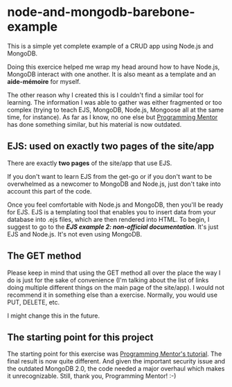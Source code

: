 # node-and-mongodb-barebone-example

This is a simple yet complete example of a CRUD app using Node.js and MongoDB.

Doing this exercice helped me wrap my head around how to have Node.js, MongoDB interact with one another. It is also meant as a template and an **aide-mémoire** for myself.

The other reason why I created this is I couldn't find a similar tool for learning. The information I was able to gather was either fragmented or too complex (trying to teach EJS, MongoDB, Node.js, Mongoose all at the same time, for instance). As far as I know, no one else but [Programming Mentor](http://programmingmentor.com/post/save-form-nodejs-mongodb/) has done something similar, but his material is now outdated.

## EJS: used on exactly two pages of the site/app

There are exactly **two pages** of the site/app that use EJS.

If you don't want to learn EJS from the get-go or if you don't want to be overwhelmed as a newcomer to MongoDB and Node.js, just don't take into account this part of the code.

Once you feel comfortable with Node.js and MongoDB, then you'll be ready for EJS. EJS is a templating tool that enables you to insert data from your database into .ejs files, which are then rendered into HTML. To begin, I suggest to go to the ***EJS example 2: non-official documentation***. It's just EJS and Node.js. It's not even using MongoDB.

## The GET method

Please keep in mind that using the GET method all over the place the way I do is just for the sake of convenience (I'm talking about the list of links doing multiple different things on the main page of the site/app). I would not recommend it in something else than a exercise. Normally, you would use PUT, DELETE, etc.

I might change this in the future.

## The starting point for this project

The starting point for this exercise was [Programming Mentor's tutorial](http://programmingmentor.com/post/save-form-nodejs-mongodb/). The final result is now quite different. And given the important security issue and the outdated MongoDB 2.0, the code needed a major overhaul which makes it unrecognizable. Still, thank you, Programming Mentor! :-)
